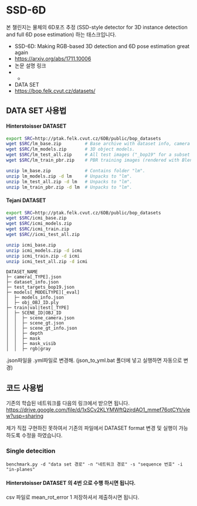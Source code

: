 # SSD-6D
본 챌린지는 물체의 6D포즈 추정 (SSD-style detector for 3D instance detection and full 6D pose estimation) 하는 태스크입니다.
* SSD-6D: Making RGB-based 3D detection and 6D pose estimation great again
* https://arxiv.org/abs/1711.10006
* 논문 설명 링크
* -
* DATA SET
* https://bop.felk.cvut.cz/datasets/

## DATA SET 사용법
#### Hinterstoisser DATASET
```bash
export SRC=http://ptak.felk.cvut.cz/6DB/public/bop_datasets
wget $SRC/lm_base.zip         # Base archive with dataset info, camera parameters, etc.
wget $SRC/lm_models.zip       # 3D object models.
wget $SRC/lm_test_all.zip     # All test images ("_bop19" for a subset used in the BOP Challenge 2019/2020).
wget $SRC/lm_train_pbr.zip    # PBR training images (rendered with BlenderProc4BOP).

unzip lm_base.zip             # Contains folder "lm".
unzip lm_models.zip -d lm     # Unpacks to "lm".
unzip lm_test_all.zip -d lm   # Unpacks to "lm".
unzip lm_train_pbr.zip -d lm  # Unpacks to "lm".
```
#### Tejani DATASET
```bash
export SRC=http://ptak.felk.cvut.cz/6DB/public/bop_datasets
wget $SRC/icmi_base.zip       
wget $SRC/icmi_models.zip    
wget $SRC/icmi_train.zip   
wget $SRC//icmi_test_all.zip  

unzip icmi_base.zip   
unzip icmi_models.zip -d icmi   
unzip icmi_train.zip -d icmi  
unzip icmi_test_all.zip -d icmi  
```
```
DATASET_NAME
├─ camera[_TYPE].json
├─ dataset_info.json
├─ test_targets_bop19.json
├─ models[_MODELTYPE][_eval]
│  ├─ models_info.json
│  ├─ obj_OBJ_ID.ply
├─ train|val|test[_TYPE]
│  ├─ SCENE_ID|OBJ_ID
│  │  ├─ scene_camera.json
│  │  ├─ scene_gt.json
│  │  ├─ scene_gt_info.json
│  │  ├─ depth
│  │  ├─ mask
│  │  ├─ mask_visib
│  │  ├─ rgb|gray
```
.json파일을 .yml파일로 변경해.
(json_to_yml.bat 폴더에 넣고 실행하면 자동으로 변경)

## 코드 사용법

기존의 학습된 네트워크를 다음의 링크에서 받으면 됩니다.
https://drive.google.com/file/d/1xSCv2KLYMWftQzjrdAO1_mmef76otCYt/view?usp=sharing

제가 직접 구현하진 못하여서 기존의 파일에서 DATASET format 변경 및 실행이 가능하도록 수정을 하였습니다.

### Single detecition
```
benchmark.py -d "data set 경로" -n "네트워크 경로" -s "sequence 번호" -i "in-planes"
```

#### Hinterstoisser DATASET 의 4번 으로 수행 하시면 됩니다.
csv 파일로 mean_rot_error 1 저장하셔서 제출하시면 됩니다.
